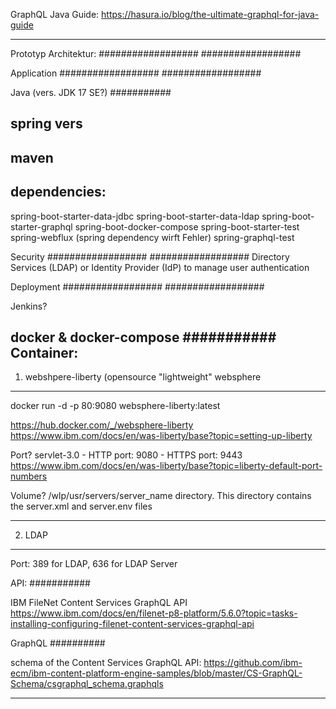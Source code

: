 GraphQL Java Guide:
https://hasura.io/blog/the-ultimate-graphql-for-java-guide


***********************************
Prototyp Architektur:
##################
##################


Application
##################
##################

Java (vers. JDK 17 SE?)
###########

spring vers
-------


maven
------


dependencies:
-----------
<artifactId>spring-boot-starter-data-jdbc</artifactId>
<artifactId>spring-boot-starter-data-ldap</artifactId>
<artifactId>spring-boot-starter-graphql</artifactId>
<artifactId>spring-boot-docker-compose</artifactId>
<artifactId>spring-boot-starter-test</artifactId>
<artifactId>spring-webflux</artifactId> (spring dependency wirft Fehler)
<artifactId>spring-graphql-test</artifactId>


Security
##################
##################
Directory Services (LDAP) or Identity Provider (IdP) to manage user authentication


Deployment
##################
##################

Jenkins?

docker & docker-compose
###########
Container:
--------------------------------------------------------- 
1. webshpere-liberty (opensource "lightweight" websphere
---------------------------------------------------------
 
docker run -d -p 80:9080 websphere-liberty:latest

https://hub.docker.com/_/websphere-liberty
https://www.ibm.com/docs/en/was-liberty/base?topic=setting-up-liberty


Port?
servlet-3.0 - 	HTTP port: 9080
			-	HTTPS port: 9443
https://www.ibm.com/docs/en/was-liberty/base?topic=liberty-default-port-numbers

Volume?
/wlp/usr/servers/server_name directory. This directory contains the server.xml and server.env files

--------------------------------------------------------- 
2. LDAP
--------------------------------------------------------- 

Port: 389 for LDAP, 636 for LDAP Server



API:
###########

IBM FileNet Content Services GraphQL API
https://www.ibm.com/docs/en/filenet-p8-platform/5.6.0?topic=tasks-installing-configuring-filenet-content-services-graphql-api


GraphQL
##########

schema of the Content Services GraphQL API:
https://github.com/ibm-ecm/ibm-content-platform-engine-samples/blob/master/CS-GraphQL-Schema/csgraphql_schema.graphqls

***************************************
  



